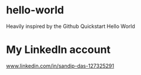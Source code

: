 # hello-world
Heavily inspired by the Github Quickstart Hello World

# My LinkedIn account
www.linkedin.com/in/sandip-das-127325291
